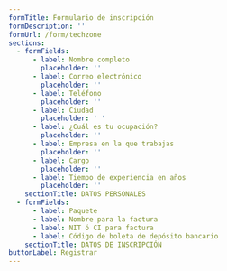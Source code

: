 ```yaml
---
formTitle: Formulario de inscripción
formDescription: ''
formUrl: /form/techzone
sections:
  - formFields:
      - label: Nombre completo
        placeholder: ''
      - label: Correo electrónico
        placeholder: ''
      - label: Teléfono
        placeholder: ''
      - label: Ciudad
        placeholder: ' '
      - label: ¿Cuál es tu ocupación?
        placeholder: ''
      - label: Empresa en la que trabajas
        placeholder: ''
      - label: Cargo
        placeholder: ''
      - label: Tiempo de experiencia en años
        placeholder: ''
    sectionTitle: DATOS PERSONALES
  - formFields:
      - label: Paquete
      - label: Nombre para la factura
      - label: NIT ó CI para factura
      - label: Código de boleta de depósito bancario
    sectionTitle: DATOS DE INSCRIPCIÓN
buttonLabel: Registrar
---
```


